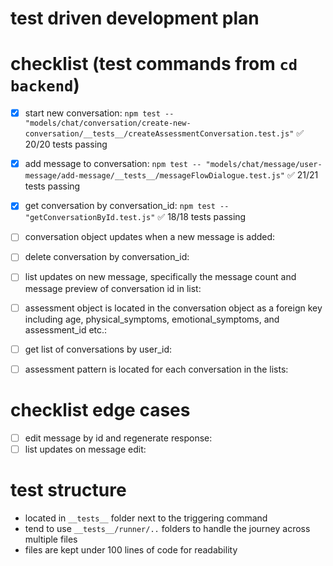 # test driven development plan

# checklist (test commands from `cd backend`)

- [x] start new conversation: `npm test -- "models/chat/conversation/create-new-conversation/__tests__/createAssessmentConversation.test.js"` ✅ 20/20 tests passing
- [x] add message to conversation: `npm test -- "models/chat/message/user-message/add-message/__tests__/messageFlowDialogue.test.js"` ✅ 21/21 tests passing 

- [x] get conversation by conversation_id: `npm test -- "getConversationById.test.js"` ✅ 18/18 tests passing
- [ ] conversation object updates when a new message is added:
- [ ] delete conversation by conversation_id:
  
- [ ] list updates on new message, specifically the message count and message preview of conversation id in list:
- [ ] assessment object is located in the conversation object as a foreign key including age, physical_symptoms, emotional_symptoms, and assessment_id etc.:
  
- [ ] get list of conversations by user_id:
- [ ] assessment pattern is located for each conversation in the lists:


# checklist edge cases

- [ ] edit message by id and regenerate response:
- [ ] list updates on message edit:

# test structure

- located in `__tests__` folder next to the triggering command
- tend to use `__tests__/runner/..` folders to handle the journey across multiple files
- files are kept under 100 lines of code for readability